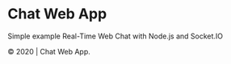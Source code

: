 # Chat Web App

Simple example Real-Time Web Chat with Node.js and Socket.IO

© 2020 | Chat Web App.

